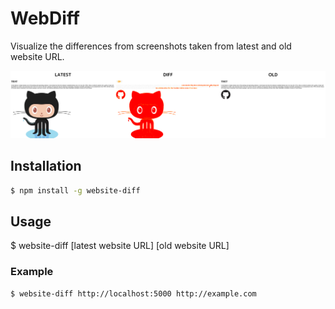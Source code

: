 # WebDiff

Visualize the differences from screenshots taken from latest and old website URL.

<img src="https://github.com/ryoju-ohata/WebDiff/blob/main/diff.png?raw=true">

## Installation

```bash
$ npm install -g website-diff
```

## Usage

$ website-diff [latest website URL] [old website URL]

### Example

```bash
$ website-diff http://localhost:5000 http://example.com
```
